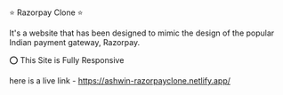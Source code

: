 
⭐ Razorpay Clone ⭐


It's a website that has been designed to mimic the design of the popular Indian payment gateway, Razorpay.

⭕ This Site is Fully Responsive

 here is a live link - https://ashwin-razorpayclone.netlify.app/


